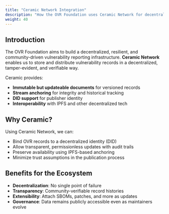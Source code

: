 ```yaml
---
title: "Ceramic Network Integration"
description: "How the OVR Foundation uses Ceramic Network for decentralized, verifiable, and updatable vulnerability records."
weight: 40
---
```


## Introduction

The OVR Foundation aims to build a decentralized, resilient, and community-driven vulnerability reporting infrastructure. **Ceramic Network** enables us to store and distribute vulnerability records in a decentralized, tamper-evident, and verifiable way.

Ceramic provides:

- **Immutable but updateable documents** for versioned records
- **Stream anchoring** for integrity and historical tracking
- **DID support** for publisher identity
- **Interoperability** with IPFS and other decentralized tech

## Why Ceramic?

Using Ceramic Network, we can:

- Bind OVR records to a decentralized identity (DID)
- Allow transparent, permissionless updates with audit trails
- Preserve availability using IPFS-based anchoring
- Minimize trust assumptions in the publication process

[//]: # ()
[//]: # (## Example Structure)

[//]: # ()
[//]: # (Below is how Ceramic-specific metadata could be added to an OVR entry:)

[//]: # ()
[//]: # (```yaml)

[//]: # (metadata:)

[//]: # (  license: "CC0-1.0")

[//]: # (  format_version: "0.1")

[//]: # (  ceramic:)

[//]: # (    stream_id: "kjzl6cwe1jw1472vuvix5r9brr0a1a1a1a9i3z90hdpmtq6i2ja4k9e0e5k5zsk")

[//]: # (    url: "https://ceramic-clay.3boxlabs.com/api/v0/streams/kjzl6cwe1jw1472...")

[//]: # (    published_at: "2025-04-20T15:00:00Z")

[//]: # (```)

[//]: # ()
[//]: # (---)

[//]: # ()
[//]: # (## Field Reference)

[//]: # ()
[//]: # (| Field           | Required | Description                                                                 |)

[//]: # (|----------------|----------|------------------------------------------------------------------------------|)

[//]: # (| `stream_id`    | ✅       | Unique ID of the Ceramic stream &#40;used to retrieve the full document&#41;        |)

[//]: # (| `url`          | ❌       | Optional full URL to the stream &#40;for convenience or gateway access&#41;          |)

[//]: # (| `published_at` | ❌       | Optional timestamp when this stream was first published                      |)

[//]: # ()
[//]: # (---)

## Benefits for the Ecosystem

- **Decentralization**: No single point of failure
- **Transparency**: Community-verifiable record histories
- **Extensibility**: Attach SBOMs, patches, and more as updates
- **Governance**: Data remains publicly accessible even as maintainers evolve


[//]: # (## Related Pages)

[//]: # ()
[//]: # (- [OpenVuln Specification]&#40;/specification/&#41;)

[//]: # (- [Identity & DNS Verification]&#40;/specification/identity/&#41;)

[//]: # (- [Decentralized Storage]&#40;/specification/storage/&#41;)
